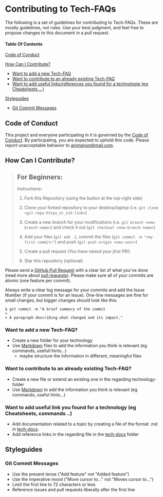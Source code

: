 
# Contributing to Tech-FAQs

The following is a set of guidelines for contributing to Tech-FAQs.
These are mostly guidelines, not rules. Use your best judgment, and feel free to propose changes to this document in a pull request.

#### Table Of Contents

[Code of Conduct](#code-of-conduct)

[How Can I Contribute?](#how-can-i-contribute)
* [Want to add a new Tech-FAQ](#want-to-add-a-new-tech-faq)
* [Want to contribute to an already existing Tech-FAQ](#contribute-to-an-already-existing-tech-faq)
* [Want to add useful links/references you found for a technologie (eg Cheatsheets ...)](#want-to-add-usefull-link-you-found-for-a-technologie-eg-cheatsheets)

[Styleguides](#styleguides)
* [Git Commit Messages](#git-commit-messages)


## Code of Conduct

This project and everyone participating in it is governed by the [Code of Conduct](CODE_OF_CONDUCT.md). By participating, you are expected to uphold this code. Please report unacceptable behavior to [animenon@mail.com](mailto:animenon@mail.com).

## How Can I Contribute?

> ## For Beginners:
>
> Instructions-
>
> 1. Fork this Repository (using the button at the top-right side)
>     
> 2. Clone your forked repository to your desktop/laptop (i.e. `git clone <git-repo-https_or_ssh-link>`)
> 3. Create a new branch for your modifications (i.e. `git branch <new-branch-name>`) and check it out (`git checkout <new-branch-name>`)
> 4. Add your files (`git add .`), commit the files (`git commit -m "<my first commit>"`) and push (`git push origin <new-user>`)
> 5. Create a pull request (*You have raised your first PR!*)
> 6. Star this repository (optional)


Please send a [GitHub Pull Request](https://github.com/animenon/Tech-FAQs/pull/new/master) with a clear list of what you've done (read more about [pull requests](http://help.github.com/pull-requests/)). Please make sure all of your commits are atomic (one feature per commit).

Always write a clear log message for your commits and add the Issue Number (if your commit is for an Issue). One-line messages are fine for small changes, but bigger changes should look like this:

    $ git commit -m "A brief summary of the commit
    > 
    > A paragraph describing what changed and its impact."

### Want to add a new Tech-FAQ?

* Create a new folder for your technology
* Use [Markdown](https://help.github.com/articles/getting-started-with-writing-and-formatting-on-github/) files to add the information you think is relevant (eg commands, usefull hints...)
  * maybe structure the information in different, meaningful files

### Want to contribute to an already existing Tech-FAQ?

* Create a new file or extend an existing one in the regarding technology-folder
* Use [Markdown](https://help.github.com/articles/getting-started-with-writing-and-formatting-on-github/)  to add the information you think is relevant (eg commands, useful hints...)

### Want to add useful link you found for a technology (eg Cheatsheets, commands ..)

* Add documentation related to a topic by creating a file of the format <technology>.md in [tech-docs](tech-docs).
* Add reference links in the regarding file in the [tech-docs](tech-docs) folder

## Styleguides

### Git Commit Messages

* Use the present tense ("Add feature" not "Added feature")
* Use the imperative mood ("Move cursor to..." not "Moves cursor to...")
* Limit the first line to 72 characters or less
* Reference issues and pull requests liberally after the first line
